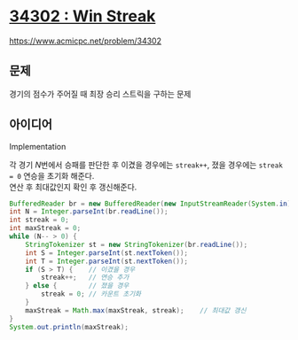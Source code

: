 # [34302 : Win Streak](https://www.acmicpc.net/problem/34302)
https://www.acmicpc.net/problem/34302

## 문제
경기의 점수가 주어질 때 최장 승리 스트릭을 구하는 문제

## 아이디어
Implementation

각 경기 $N$번에서 승패를 판단한 후 이겼을 경우에는 `streak++`, 졌을 경우에는 `streak = 0` 연승을 초기화 해준다.  
연산 후 최대값인지 확인 후 갱신해준다.
```java
BufferedReader br = new BufferedReader(new InputStreamReader(System.in));
int N = Integer.parseInt(br.readLine());
int streak = 0;
int maxStreak = 0;
while (N-- > 0) {
    StringTokenizer st = new StringTokenizer(br.readLine());
    int S = Integer.parseInt(st.nextToken());
    int T = Integer.parseInt(st.nextToken());
    if (S > T) {    // 이겼을 경우
        streak++;   // 연승 추가
    } else {        // 졌을 경우
        streak = 0; // 카운트 초기화
    }
    maxStreak = Math.max(maxStreak, streak);    // 최대값 갱신
}
System.out.println(maxStreak);
```